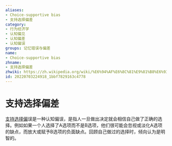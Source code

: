 ```yaml
---
aliases:
- Choice-supportive bias
- 支持选择偏差
category:
- 行为经济学
- 认知偏见
- 认知偏差
- 认知偏误
groups: 记忆错误与偏差
name:
- Choice-supportive bias
zhname:
- 支持选择偏差
zhwiki: https://zh.wikipedia.org/wiki/%E6%94%AF%E6%8C%81%E9%81%B8%E6%93%87%E5%81%8F%E8%AA%A4
id: 20220703224918_1bbf7829163c4778
---
```


# 支持选择偏差

[支持选择偏](https://zh.wikipedia.org/wiki/%E6%94%AF%E6%8C%81%E9%81%B8%E6%93%87%E5%81%8F%E8%AA%A4)误是一种认知偏误，是指人一旦做出决定就会相信自己做了正确的选择。例如如果一个人选择了A选项而不是B选项，他们很可能会忽视或淡化A选项的缺点，而放大或赋予B选项的负面缺点。回顾自己做过的选择时，倾向认为是明智的。
